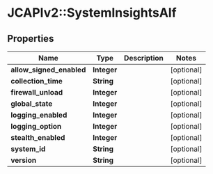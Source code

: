 # JCAPIv2::SystemInsightsAlf

## Properties
Name | Type | Description | Notes
------------ | ------------- | ------------- | -------------
**allow_signed_enabled** | **Integer** |  | [optional] 
**collection_time** | **String** |  | [optional] 
**firewall_unload** | **Integer** |  | [optional] 
**global_state** | **Integer** |  | [optional] 
**logging_enabled** | **Integer** |  | [optional] 
**logging_option** | **Integer** |  | [optional] 
**stealth_enabled** | **Integer** |  | [optional] 
**system_id** | **String** |  | [optional] 
**version** | **String** |  | [optional] 

